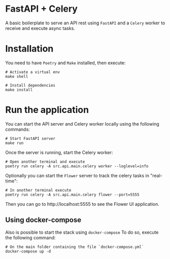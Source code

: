 # FastAPI + Celery
A basic boilerplate to serve an API rest using `FastAPI` and a `Celery` worker to receive and execute async tasks.

# Installation
You need to have `Poetry` and `Make` installed, then execute:
```
# Activate a virtual env
make shell

# Install dependencies
make install
```

# Run the application
You can start the API server and Celery worker locally using the following commands:  

```
# Start FastAPI server
make run
```

Once the server is running, start the Celery worker:
```
# Open another terminal and execute
poetry run celery -A src.api.main.celery worker --loglevel=info
```

Optionally you can start the `Flower` server to track the celery tasks in "real-time":
```
# In another terminal execute
poetry run celery -A src.api.main.celery flower --port=5555
```

Then you can go to http://localhost:5555 to see the Flower UI application.

## Using docker-compose
Also is possible to start the stack using `docker-compose`
To do so, execute the following command:
```
# On the main folder containing the file `docker-compose.yml`
docker-compose up -d
```